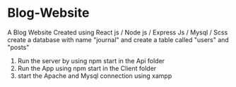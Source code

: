 # Blog-Website
A Blog Website Created using React js / Node js / Express Js / Mysql / Scss
create a database with name "journal" and create a table called "users" and "posts"
1. Run the server by using npm start in the Api folder
2. Run the App using npm start in the Client folder
3. start the Apache and Mysql connection using xampp 
